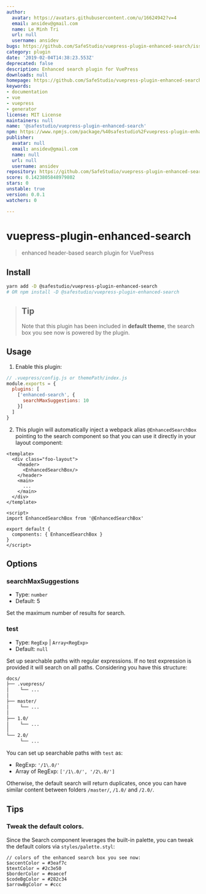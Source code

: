 ```yaml
---
author:
  avatar: https://avatars.githubusercontent.com/u/16624942?v=4
  email: ansidev@gmail.com
  name: Le Minh Tri
  url: null
  username: ansidev
bugs: https://github.com/SafeStudio/vuepress-plugin-enhanced-search/issues
category: plugin
date: '2019-02-04T14:38:23.553Z'
deprecated: false
description: Enhanced search plugin for VuePress
downloads: null
homepage: https://github.com/SafeStudio/vuepress-plugin-enhanced-search
keywords:
- documentation
- vue
- vuepress
- generator
license: MIT License
maintainers: null
name: '@safestudio/vuepress-plugin-enhanced-search'
npm: https://www.npmjs.com/package/%40safestudio%2Fvuepress-plugin-enhanced-search
publisher:
  avatar: null
  email: ansidev@gmail.com
  name: null
  url: null
  username: ansidev
repository: https://github.com/SafeStudio/vuepress-plugin-enhanced-search
score: 0.1423805848979802
stars: 0
unstable: true
version: 0.0.1
watchers: 0

---
```


# vuepress-plugin-enhanced-search

> enhanced header-based search plugin for VuePress

## Install

```bash
yarn add -D @safestudio/vuepress-plugin-enhanced-search
# OR npm install -D @safestudio/vuepress-plugin-enhanced-search
```

> ## Tip
> Note that this plugin has been included in **default theme**, the search box you see now is powered by the plugin.

## Usage

1. Enable this plugin:

```js
// .vuepress/config.js or themePath/index.js
module.exports = {
  plugins: [
    ['enhanced-search', {
      searchMaxSuggestions: 10
    }]
  ]
}
```

2. This plugin will automatically inject a webpack alias `@EnhancedSearchBox` pointing to the search component so that you can use it directly in your layout component:

```vue
<template>
  <div class="foo-layout">
    <header>
      <EnhancedSearchBox/>
    </header>
    <main>
      ...
    </main>
  </div>
</template>

<script>
import EnhancedSearchBox from '@EnhancedSearchBox'

export default {
  components: { EnhancedSearchBox }
}
</script>
```

## Options

### searchMaxSuggestions

- Type: `number`
- Default: 5

Set the maximum number of results for search.

### test

- Type: `RegExp` | `Array<RegExp>`
- Default: `null`

Set up searchable paths with regular expressions. If no test expression is provided it will search on all paths. Considering you have this structure:

```bash
docs/
├── .vuepress/
│    └── ...
│
├── master/
│    └── ...
│
├── 1.0/
│    └── ...
│
└── 2.0/
     └── ...
```

You can set up searchable paths with `test` as:

- RegExp: `'/1\.0/'`
- Array of RegExp: `['/1\.0/', '/2\.0/']`


Otherwise,  the default search will return duplicates, once you can have similar content between folders `/master/`, `/1.0/` and `/2.0/`.

## Tips

### Tweak the default colors.

Since the Search component leverages the built-in palette, you can tweak the default colors via `styles/palette.styl`:

```stylus
// colors of the enhanced search box you see now:
$accentColor = #3eaf7c
$textColor = #2c3e50
$borderColor = #eaecef
$codeBgColor = #282c34
$arrowBgColor = #ccc
```
